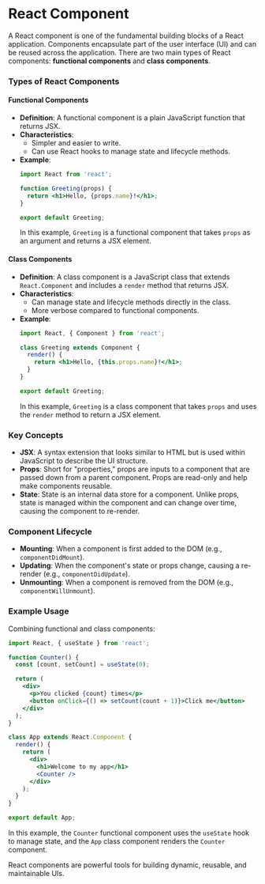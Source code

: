 # React Component

A React component is one of the fundamental building blocks of a React application. Components encapsulate part of the user interface (UI) and can be reused across the application. There are two main types of React components: **functional components** and **class components**.

### Types of React Components

#### Functional Components
- **Definition**: A functional component is a plain JavaScript function that returns JSX.
- **Characteristics**:
  - Simpler and easier to write.
  - Can use React hooks to manage state and lifecycle methods.
- **Example**:
  ```jsx
  import React from 'react';

  function Greeting(props) {
    return <h1>Hello, {props.name}!</h1>;
  }

  export default Greeting;
  ```
  In this example, `Greeting` is a functional component that takes `props` as an argument and returns a JSX element.

#### Class Components
- **Definition**: A class component is a JavaScript class that extends `React.Component` and includes a `render` method that returns JSX.
- **Characteristics**:
  - Can manage state and lifecycle methods directly in the class.
  - More verbose compared to functional components.
- **Example**:
  ```jsx
  import React, { Component } from 'react';

  class Greeting extends Component {
    render() {
      return <h1>Hello, {this.props.name}!</h1>;
    }
  }

  export default Greeting;
  ```
  In this example, `Greeting` is a class component that takes `props` and uses the `render` method to return a JSX element.

### Key Concepts
- **JSX**: A syntax extension that looks similar to HTML but is used within JavaScript to describe the UI structure.
- **Props**: Short for "properties," props are inputs to a component that are passed down from a parent component. Props are read-only and help make components reusable.
- **State**: State is an internal data store for a component. Unlike props, state is managed within the component and can change over time, causing the component to re-render.

### Component Lifecycle
- **Mounting**: When a component is first added to the DOM (e.g., `componentDidMount`).
- **Updating**: When the component's state or props change, causing a re-render (e.g., `componentDidUpdate`).
- **Unmounting**: When a component is removed from the DOM (e.g., `componentWillUnmount`).

### Example Usage
Combining functional and class components:
```jsx
import React, { useState } from 'react';

function Counter() {
  const [count, setCount] = useState(0);

  return (
    <div>
      <p>You clicked {count} times</p>
      <button onClick={() => setCount(count + 1)}>Click me</button>
    </div>
  );
}

class App extends React.Component {
  render() {
    return (
      <div>
        <h1>Welcome to my app</h1>
        <Counter />
      </div>
    );
  }
}

export default App;
```

In this example, the `Counter` functional component uses the `useState` hook to manage state, and the `App` class component renders the `Counter` component.

React components are powerful tools for building dynamic, reusable, and maintainable UIs.